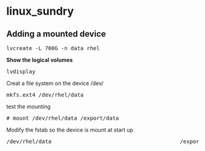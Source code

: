 # linux_sundry  

## Adding a mounted device  
<pre>lvcreate -L 700G -n data rhel</pre>  
**Show the logical volumes**
<pre>lvdisplay</pre>  
Creat a file system on the device /dev/<volume group>  
<pre>mkfs.ext4 /dev/rhel/data</pre>
test the mounting
<pre># mount /dev/rhel/data /export/data</pre>
Modify the fstab so the device is mount at start up
<pre>/dev/rhel/data                                        /export/data            ext4    defaults,x-systemd.device-timeout=0 1 2</pre>  
